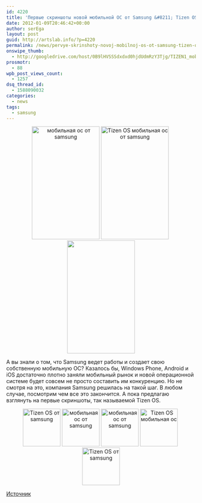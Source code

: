 ```yaml
---
id: 4220
title: 'Первые скриншоты новой мобильной ОС от Samsung &#8211; Tizen OS'
date: 2012-01-09T20:46:42+00:00
author: serEga
layout: post
guid: http://artslab.info/?p=4220
permalink: /news/pervye-skrinshoty-novoj-mobilnoj-os-ot-samsung-tizen-os/
onswipe_thumb:
  - http://googledrive.com/host/0B9lHVSSSdxdxd0hjdUdmRzY3Tjg/TIZEN1_mobile_os.png
prosmotr:
  - 88
wpb_post_views_count:
  - 1257
dsq_thread_id:
  - 1588090032
categories:
  - news
tags:
  - samsung
---
```

<center>
  <a href="http://googledrive.com/host/0B9lHVSSSdxdxd0hjdUdmRzY3Tjg/TIZEN1_mobile_os.png"><img src="http://googledrive.com/host/0B9lHVSSSdxdxd0hjdUdmRzY3Tjg/TIZEN1_mobile_os-180x300.png" alt="мобильная ос от samsung" title="TIZEN1_mobile_os" width="180" height="300" class="alignnone size-medium wp-image-4228" /></a>&nbsp;<a href="http://googledrive.com/host/0B9lHVSSSdxdxd0hjdUdmRzY3Tjg/TIZEN4_mobile_os.png"><img src="http://googledrive.com/host/0B9lHVSSSdxdxd0hjdUdmRzY3Tjg/TIZEN4_mobile_os-180x300.png" alt="Tizen OS мобильная ос от samsung" title="TIZEN4_mobile_os" width="180" height="300" class="alignnone size-medium wp-image-4227" srcset="http://googledrive.com/host/0B9lHVSSSdxdxd0hjdUdmRzY3Tjg/TIZEN4_mobile_os-180x300.png 180w, http://googledrive.com/host/0B9lHVSSSdxdxd0hjdUdmRzY3Tjg/TIZEN4_mobile_os.png 480w" sizes="(max-width: 180px) 100vw, 180px" /></a>&nbsp;<a href="http://googledrive.com/host/0B9lHVSSSdxdxd0hjdUdmRzY3Tjg/TIZEN2_mobile_os.png"><img src="http://googledrive.com/host/0B9lHVSSSdxdxd0hjdUdmRzY3Tjg/TIZEN2_mobile_os-180x300.png" alt="" title="TIZEN2_mobile_os" width="180" height="300" class="alignnone size-medium wp-image-4226" srcset="http://googledrive.com/host/0B9lHVSSSdxdxd0hjdUdmRzY3Tjg/TIZEN2_mobile_os-180x300.png 180w, http://googledrive.com/host/0B9lHVSSSdxdxd0hjdUdmRzY3Tjg/TIZEN2_mobile_os.png 480w" sizes="(max-width: 180px) 100vw, 180px" /></a>
</center>

А вы знали о том, что Samsung ведет работы и создает свою собственную мобильную ОС? Казалось бы, Windows Phone, Android и iOS достаточно плотно заняли мобильный рынок и новой операционной системе будет совсем не просто составить им конкуренцию. Но не смотря на это, компания Samsung решилась на такой шаг. В любом случае, посмотрим чем все это закончится. А пока предлагаю взглянуть на первые скриншоты, так называемой Tizen OS.

<center>
  <a href="http://googledrive.com/host/0B9lHVSSSdxdxd0hjdUdmRzY3Tjg/TIZEN7_mobile_os.png"><img src="http://googledrive.com/host/0B9lHVSSSdxdxd0hjdUdmRzY3Tjg/TIZEN7_mobile_os-100x100.png" alt="Tizen OS от samsung" title="TIZEN7_mobile_os" width="100" height="100" class="alignnone size-medium wp-image-4225" /></a>&nbsp;<a href="http://googledrive.com/host/0B9lHVSSSdxdxd0hjdUdmRzY3Tjg/TIZEN5_os_for_mobile.png"><img src="http://googledrive.com/host/0B9lHVSSSdxdxd0hjdUdmRzY3Tjg/TIZEN5_os_for_mobile-100x100.png" alt="мобильная ос от samsung" title="TIZEN5_os_for_mobile" width="100" height="100" class="alignnone size-medium wp-image-4224" /></a>&nbsp;<a href="http://googledrive.com/host/0B9lHVSSSdxdxd0hjdUdmRzY3Tjg/TIZEN8_samsung_os.png"><img src="http://googledrive.com/host/0B9lHVSSSdxdxd0hjdUdmRzY3Tjg/TIZEN8_samsung_os-100x100.png" alt="мобильная ос от samsung" title="TIZEN8_samsung_os" width="100" height="100" class="alignnone size-medium wp-image-4223" /></a>&nbsp;<a href="http://googledrive.com/host/0B9lHVSSSdxdxd0hjdUdmRzY3Tjg/TIZEN9_os_mobile.png"><img src="http://googledrive.com/host/0B9lHVSSSdxdxd0hjdUdmRzY3Tjg/TIZEN9_os_mobile-100x100.png" alt="Tizen OS мобильная ос" title="TIZEN9_os_mobile" width="100" height="100" class="alignnone size-medium wp-image-4221" /></a>&nbsp;<a href="http://googledrive.com/host/0B9lHVSSSdxdxd0hjdUdmRzY3Tjg/TIZEN10_samsung_os.png"><img src="http://googledrive.com/host/0B9lHVSSSdxdxd0hjdUdmRzY3Tjg/TIZEN10_samsung_os-100x100.png" alt="Tizen OS от samsung" title="TIZEN10_samsung_os" width="100" height="100" class="alignnone size-thumbnail wp-image-4222" /></a>
</center>

[Источник](http://www.sammobile.com/2012/01/08/exclusive-first-pictures-of-tizen-os-and-the-first-phone-will-be-the-samsung-i9500/)